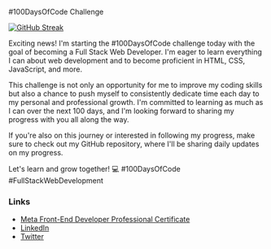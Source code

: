 #100DaysOfCode Challenge

[![GitHub Streak](https://streak-stats.demolab.com?user=Pon-Dinesh-kumar&theme=chartreuse-dark&hide_border=true)](https://git.io/streak-stats)

Exciting news! I'm starting the #100DaysOfCode challenge today with the goal of becoming a Full Stack Web Developer. I'm eager to learn everything I can about web development and to become proficient in HTML, CSS, JavaScript, and more.

This challenge is not only an opportunity for me to improve my coding skills but also a chance to push myself to consistently dedicate time each day to my personal and professional growth. I'm committed to learning as much as I can over the next 100 days, and I'm looking forward to sharing my progress with you all along the way.

If you're also on this journey or interested in following my progress, make sure to check out my GitHub repository, where I'll be sharing daily updates on my progress.

Let's learn and grow together! 💻 #100DaysOfCode #FullStackWebDevelopment 

### Links

- [Meta Front-End Developer Professional Certificate](https://www.coursera.org/professional-certificates/meta-front-end-developer)
- [LinkedIn](https://www.linkedin.com/in/m-pon-dinesh-kumar-9837b8251)
- [Twitter](https://twitter.com/pondineshkumar)
